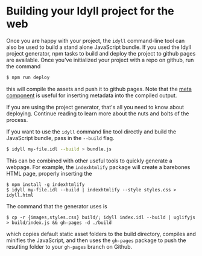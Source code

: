 
# Building your Idyll project for the web

Once you are happy with your project, the `idyll` command-line tool can also be used to
build a stand alone JavaScript bundle. If you used the Idyll project generator, npm tasks
to build and deploy the project to github pages are available. Once you've initialized your
project with a repo on github, run the command

```sh
$ npm run deploy
```

this will compile the assets and push it to github
pages. Note that the [meta component](https://idyll-lang.github.io/components-built-in#meta)
is useful for inserting metadata into the compiled output.

If you are using the project generator, that's all you need to know about deploying. Continue reading
to learn more about the nuts and bolts of the process.

If you want to use the `idyll` command line tool directly and build the JavaScript bundle, pass in
the `--build` flag.

```sh
$ idyll my-file.idl --build > bundle.js
```

This can be combined with other
useful tools to quickly generate a webpage. For example,
the `indexhtmlify` package will create a barebones HTML page,
properly inserting the

```
$ npm install -g indexhtmlify
$ idyll my-file.idl --build | indexhtmlify --style styles.css > idyll.html
```

The command that the generator uses is

```
$ cp -r {images,styles.css} build/; idyll index.idl --build | uglifyjs > build/index.js && gh-pages -d ./build
```

which copies default static asset folders to the build directory, compiles and minifies the JavaScript, and
then uses the `gh-pages` package to push the resulting folder to your `gh-pages` branch on Github.